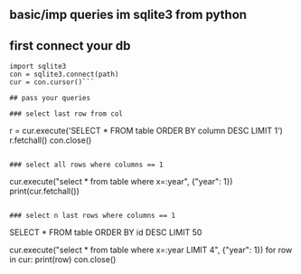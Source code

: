 ## basic/imp queries im sqlite3 from python

## first connect your db
```
import sqlite3
con = sqlite3.connect(path)
cur = con.cursor()```

## pass your queries

### select last row from col

```
r = cur.execute('SELECT * FROM table ORDER BY column DESC LIMIT 1')
r.fetchall()
con.close()
```

### select all rows where columns == 1

```
cur.execute("select * from table where x=:year", {"year": 1})
print(cur.fetchall())
```

### select n last rows where columns == 1

```

SELECT * FROM table ORDER BY id DESC LIMIT 50

cur.execute("select * from table where x=:year LIMIT 4", {"year": 1})
for row in cur:
    print(row)
con.close()

```
